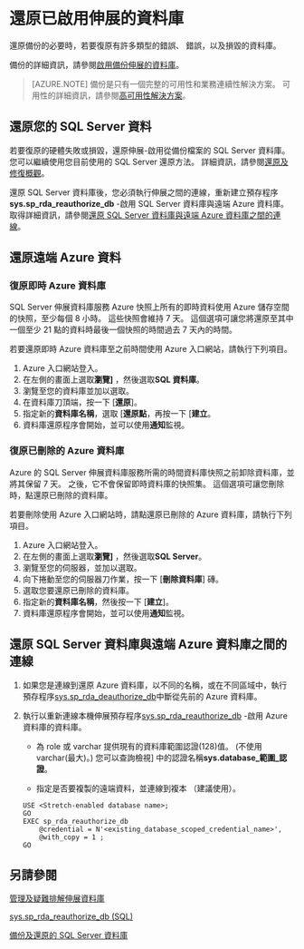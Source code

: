 <properties
    pageTitle="還原伸展啟用資料庫 |Microsoft Azure"
    description="瞭解如何還原伸展\-啟用資料庫。"
    services="sql-server-stretch-database"
    documentationCenter=""
    authors="douglaslMS"
    manager="jhubbard"
    editor=""/>

<tags
    ms.service="sql-server-stretch-database"
    ms.workload="data-management"
    ms.tgt_pltfrm="na"
    ms.devlang="na"
    ms.topic="article"
    ms.date="08/01/2016"
    ms.author="douglasl"/>

# <a name="restore-stretch-enabled-databases"></a>還原已啟用伸展的資料庫

還原備份的必要時，若要復原有許多類型的錯誤、 錯誤，以及損毀的資料庫。

備份的詳細資訊，請參閱[啟用備份伸展的資料庫](sql-server-stretch-database-backup.md)。

>   [AZURE.NOTE] 備份是只有一個完整的可用性和業務連續性解決方案。 可用性的詳細資訊，請參閱[高可用性解決方案](https://msdn.microsoft.com/library/ms190202.aspx)。

## <a name="restore-your-sql-server-data"></a>還原您的 SQL Server 資料
若要復原的硬體失敗或損毀，還原伸展\-啟用從備份檔案的 SQL Server 資料庫。 您可以繼續使用您目前使用的 SQL Server 還原方法。 詳細資訊，請參閱[還原及修復概觀](https://msdn.microsoft.com/library/ms191253.aspx)。

還原 SQL Server 資料庫後，您必須執行伸展之間的連線，重新建立預存程序**sys.sp_rda_reauthorize_db** \-啟用 SQL Server 資料庫與遠端 Azure 資料庫。 取得詳細資訊，請參閱[還原 SQL Server 資料庫與遠端 Azure 資料庫之間的連線](#restore-the-connection-between-the-sql-server-database-and-the-remote-azure-database)。

## <a name="restore-your-remote-azure-data"></a>還原遠端 Azure 資料

### <a name="recover-a-live-azure-database"></a>復原即時 Azure 資料庫
SQL Server 伸展資料庫服務 Azure 快照上所有的即時資料使用 Azure 儲存空間的快照，至少每個 8 小時。 這些快照會維持 7 天。 這個選項可讓您將還原至其中一個至少 21 點的資料時最後一個快照的時間過去 7 天內的時間。

若要還原即時 Azure 資料庫至之前時間使用 Azure 入口網站，請執行下列項目。

1. Azure 入口網站登入。
2. 在左側的畫面上選取**瀏覽]** ，然後選取**SQL 資料庫**。
3. 瀏覽至您的資料庫並加以選取。
4. 在資料庫刀頂端，按一下 [**還原**]。
5. 指定新的**資料庫名稱**，選取 [**還原點**，再按一下 [**建立**。
6. 資料庫還原程序會開始，並可以使用**通知**監視。

### <a name="recover-a-deleted-azure-database"></a>復原已刪除的 Azure 資料庫
Azure 的 SQL Server 伸展資料庫服務所需的時間資料庫快照之前卸除資料庫，並將其保留 7 天。 之後，它不會保留即時資料庫的快照集。 這個選項可讓您刪除時，點還原已刪除的資料庫。

若要刪除使用 Azure 入口網站時，請點還原已刪除的 Azure 資料庫，請執行下列項目。

1. Azure 入口網站登入。
2. 在左側的畫面上選取**瀏覽]** ，然後選取**SQL Server**。
3. 瀏覽至您的伺服器，並加以選取。
4. 向下捲動至您的伺服器刀作業，按一下 [**刪除資料庫**] 磚。
5. 選取您要還原已刪除的資料庫。
5. 指定新的**資料庫名稱**，然後按一下 [**建立**]。
6. 資料庫還原程序會開始，並可以使用**通知**監視。

## <a name="restore-the-connection-between-the-sql-server-database-and-the-remote-azure-database"></a>還原 SQL Server 資料庫與遠端 Azure 資料庫之間的連線

1.  如果您是連線到還原 Azure 資料庫，以不同的名稱，或在不同區域中，執行預存程序[sys.sp_rda_deauthorize_db](https://msdn.microsoft.com/library/mt703716.aspx)中斷從先前的 Azure 資料庫。  

2.  執行以重新連線本機伸展預存程序[sys.sp_rda_reauthorize_db](https://msdn.microsoft.com/library/mt131016.aspx) \-啟用 Azure 資料庫的資料庫。  

    -   為 role 或 varchar 提供現有的資料庫範圍認證\(128\)值。 \(不使用 varchar\(最大\)。\) 您可以查詢檢視] 中的認證名稱**sys.database\_範圍\_認證**。  

    -   指定是否要複製的遠端資料，並連線到複本 （建議使用）。  

    ```tsql  
    USE <Stretch-enabled database name>;
    GO
    EXEC sp_rda_reauthorize_db
        @credential = N'<existing_database_scoped_credential_name>',
        @with_copy = 1 ;  
    GO
    ```  

## <a name="see-also"></a>另請參閱

[管理及疑難排解伸展資料庫](sql-server-stretch-database-manage.md)

[sys.sp_rda_reauthorize_db (SQL)](https://msdn.microsoft.com/library/mt131016.aspx)

[備份及還原的 SQL Server 資料庫](https://msdn.microsoft.com/library/ms187048.aspx)
